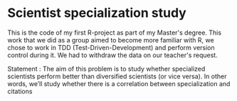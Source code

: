 # Scientist specialization study

This is the code of my first R-project as part of my Master's degree.
This work that we did as a group aimed to become more familiar with R, we chose to work in TDD (Test-Driven-Development) and perform version control during it.
We had to withdraw the data on our teacher's request.

Statement :
The aim of this problem is to study whether specialized scientists perform better than diversified scientists (or vice versa). In other
words, we’ll study whether there is a correlation between specialization and citations

